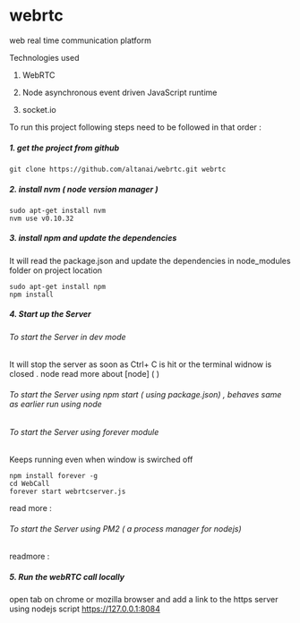 # webrtc
web real time communication platform 

Technologies used 

1. WebRTC 

2. Node
asynchronous event driven JavaScript runtime

3. socket.io


To run this project following steps need to be followed in that order :

##### 1. get the project from github 
```
git clone https://github.com/altanai/webrtc.git webrtc
```

##### 2. install nvm ( node version manager ) 
```
sudo apt-get install nvm
nvm use v0.10.32
```

##### 3. install npm and update the dependencies 
It will read the package.json and update the dependencies in node_modules folder on project location
```
sudo apt-get install npm
npm install
```

##### 4. Start up the Server 

###### To start the Server in dev mode  
It will stop the server as soon as Ctrl+ C is hit or the terminal widnow is closed . 
node 
read more about [node] ( )

###### To start the Server using npm start ( using package.json) , behaves same as earlier run using node

###### To start the Server using forever module 
Keeps running even when window is swirched off 
```
npm install forever -g
cd WebCall
forever start webrtcserver.js
```

read more :

###### To start the Server using PM2 ( a process manager for nodejs)
readmore : 

##### 5. Run the webRTC call locally
open tab on chrome or mozilla browser and add a link to the https server using nodejs script
https://127.0.0.1:8084
